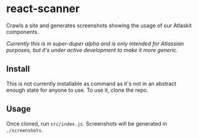 # react-scanner

Crawls a site and generates screenshots showing the usage of our Atlaskit components.

_Currently this is in super-duper alpha and is only intended for Atlassian purposes, but it's under active development to make it more generic._

## Install

This is not currently installable as command as it's not in an abstract enough state for anyone to use. To use it, clone the repo.

## Usage

Once cloned, run `src/index.js`. Screenshots will be generated in `./screenshots`.
